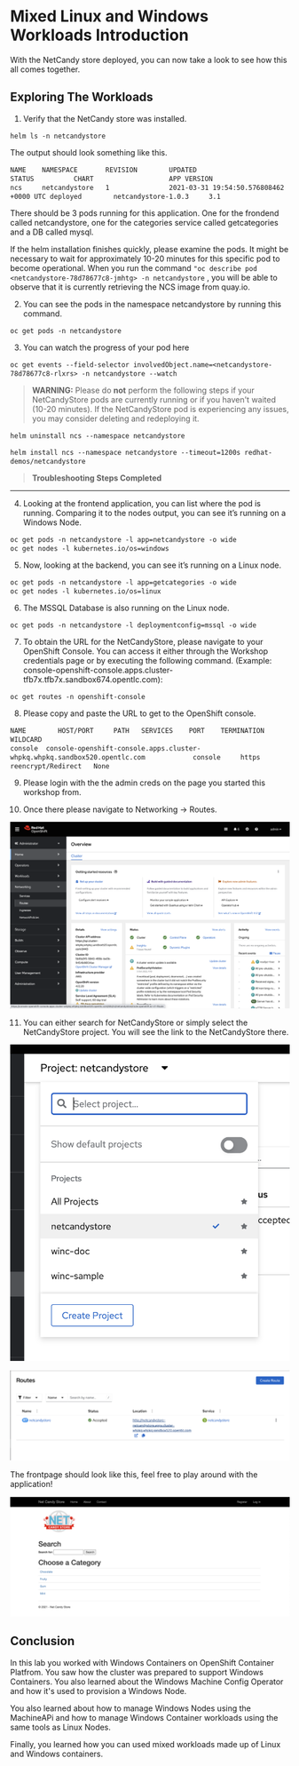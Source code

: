 # Mixed Linux and Windows Workloads Introduction

With the NetCandy store deployed, you can now take a look to see how this all comes together.

## Exploring The Workloads

1. Verify that the NetCandy store was installed.

```shell
helm ls -n netcandystore
```

The output should look something like this.

```shell
NAME    NAMESPACE       REVISION        UPDATED                                 STATUS          CHART                   APP VERSION
ncs     netcandystore   1               2021-03-31 19:54:50.576808462 +0000 UTC deployed        netcandystore-1.0.3     3.1
```

There should be 3 pods running for this application. One for the frondend called netcandystore, one for the categories service called getcategories and a DB called mysql.

If the helm installation finishes quickly, please examine the pods. It might be necessary to wait for approximately 10-20 minutes for this specific pod to become operational. When you run the command `"oc describe pod <netcandystore-78d78677c8-jmhtg> -n netcandystore` , you will be able to observe that it is currently retrieving the NCS image from quay.io.

2. You can see the pods in the namespace netcandystore by running this command.

```shell
oc get pods -n netcandystore
```

3. You can watch the progress of your pod here

```shell
oc get events --field-selector involvedObject.name=<netcandystore-78d78677c8-rlxrs> -n netcandystore --watch
```

> **WARNING:** Please do **not** perform the following steps if your NetCandyStore pods are currently running or if you haven't waited (10-20 minutes). If the NetCandyStore pod is experiencing any issues, you may consider deleting and redeploying it.

```shell
helm uninstall ncs --namespace netcandystore
```

```shell
helm install ncs --namespace netcandystore --timeout=1200s redhat-demos/netcandystore
```

> **Troubleshooting Steps Completed**

---



4. Looking at the frontend application, you can list where the pod is running. Comparing it to the nodes output, you can see it’s running on a Windows Node.

```shell
oc get pods -n netcandystore -l app=netcandystore -o wide
oc get nodes -l kubernetes.io/os=windows
```

5. Now, looking at the backend, you can see it’s running on a Linux node.

```shell
oc get pods -n netcandystore -l app=getcategories -o wide
oc get nodes -l kubernetes.io/os=linux
```

6. The MSSQL Database is also running on the Linux node.

```shell
oc get pods -n netcandystore -l deploymentconfig=mssql -o wide
```

7. To obtain the URL for the NetCandyStore, please navigate to your OpenShift Console. You can access it either through the Workshop credentials page or by executing the following command. (Example: console-openshift-console.apps.cluster-tfb7x.tfb7x.sandbox674.opentlc.com):

```shell
oc get routes -n openshift-console
```

8. Please copy and paste the URL to get to the OpenShift console.

```shell
NAME        HOST/PORT     PATH   SERVICES    PORT    TERMINATION          WILDCARD
console  console-openshift-console.apps.cluster-whpkq.whpkq.sandbox520.opentlc.com            console     https   reencrypt/Redirect   None
```

9. Please login with the the admin creds on the page you started this workshop from.



10. Once there please navigate to Networking -> Routes. 

![OpenShift Console](images/openshiftconsole.png)

11. You can either search for NetCandyStore or simply select the NetCandyStore project. You will see the link to the NetCandyStore there.

![Project NCS](images/projectncs.png)

![Routes NCS](images/routesncs.png)
 
The frontpage should look like this, feel free to play around with the application!

![ncs app](images/ncs.png)

## Conclusion

In this lab you worked with Windows Containers on OpenShift Container
Platfrom. You saw how the cluster was prepared to support Windows
Containers. You also learned about the Windows Machine Config Operator and
how it's used to provision a Windows Node.

You also learned about how to manage Windows Nodes using the MachineAPi
and how to manage Windows Container workloads using the same tools as
Linux Nodes.

Finally, you learned how you can used mixed workloads made up of Linux
and Windows containers.



<br/><br/><br/>
<br/><br/><br/>
<br/><br/><br/>






